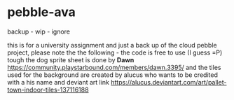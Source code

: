 # pebble-ava
backup - wip - ignore

this is for a university assignment and just a back up of the cloud pebble project,
please note the the following - the code is free to use (I guess =P) tough the 
dog sprite sheet is done by **Dawn** https://community.playstarbound.com/members/dawn.3395/ 
and the tiles used for the background are created by alucus who wants to be credited with a his 
name and deviant art link https://alucus.deviantart.com/art/pallet-town-indoor-tiles-137116188
